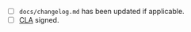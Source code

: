 
- [ ] `docs/changelog.md` has been updated if applicable.
- [ ] [CLA](https://spreadsheets.google.com/spreadsheet/viewform?formkey=dDViT2xzUHAwRkI3X3k5Z0lQM091OGc6MQ&ndplr=1) signed.

